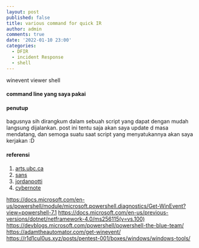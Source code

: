 ```yaml
---
layout: post
published: false
title: various command for quick IR
author: admin
comments: true
date: '2022-01-10 23:00'
categories:
  - DFIR
  - incident Response
  - shell
---
```

winevent viewer shell
#### command line yang saya pakai


#### penutup

bagusnya sih dirangkum dalam sebuah script yang dapat dengan mudah langsung dijalankan.
post ini tentu saja akan saya update d masa mendatang, dan semoga suatu saat script yang menyatukannya akan saya kerjakan :D

#### referensi

1. [arts.ubc.ca](https://isit.arts.ubc.ca/how-to-locate-serial-number-of-computer/)
2. [sans](https://www.sans.org/blog/wmic-for-incident-response/)
3. [jordanpotti](https://jordanpotti.com/2017/01/20/basics-of-windows-incident-response/)
4. [cybernote](http://www.cybernote.net/index.php/2020/05/02/practical-incident-response-commands-wmic/)

https://docs.microsoft.com/en-us/powershell/module/microsoft.powershell.diagnostics/Get-WinEvent?view=powershell-7.1
https://docs.microsoft.com/en-us/previous-versions/dotnet/netframework-4.0/ms256115(v=vs.100)
https://devblogs.microsoft.com/powershell/powershell-the-blue-team/
https://adamtheautomator.com/get-winevent/
https://r1d1cul0us.xyz/posts/pentest-001/boxes/windows/windows-tools/
